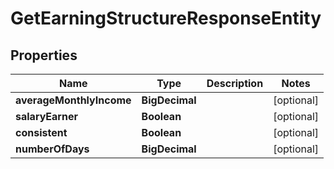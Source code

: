 

# GetEarningStructureResponseEntity


## Properties

| Name | Type | Description | Notes |
|------------ | ------------- | ------------- | -------------|
|**averageMonthlyIncome** | **BigDecimal** |  |  [optional] |
|**salaryEarner** | **Boolean** |  |  [optional] |
|**consistent** | **Boolean** |  |  [optional] |
|**numberOfDays** | **BigDecimal** |  |  [optional] |



